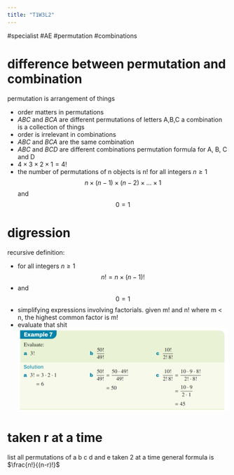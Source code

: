 ```yaml
---
title: "T1W3L2"
---
```

#specialist #AE #permutation #combinations

# difference between permutation and combination
 permutation is arrangement of things
- order matters in permutations
- $ABC$ and $BCA$ are different permutations of letters A,B,C
a combination is a collection of things
- order is irrelevant in combinations
- $ABC$ and $BCA$ are the same combination
- $ABC$ and $BCD$ are different combinations
permutation formula for A, B, C and D
- $4 \times 3 \times 2 \times 1 = 4!$
- the number of permutations of n objects is n!
for all integers $n \geq 1$ $$n\times(n-1)\times(n-2)\times\dots \times1$$ and $$0=1$$
# digression
recursive definition:
- for all integers $n \geq 1$ $$n!=n\times(n-1)!$$
- and $$0=1$$
- simplifying expressions involving factorials. given m! and n! where m < n, the highest common factor is m!
- evaluate that shit ![](notes/images/Pasted%20image%2020230302120119.png)
# taken r at a time
list all permutations of a b c d and e taken 2 at a time
general formula is $\frac{n!}{(n-r)!}$